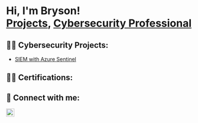 <h1>Hi, I'm Bryson! <br/><a href="https://github.com/RIWORZA">Projects</a>, <a href="https://www.linkedin.com/in/bryson-garcia-0478b114b/">Cybersecurity Professional</a></h1>

<h2>👨‍💻 Cybersecurity Projects:</h2>

- [SIEM with Azure Sentinel](https://github.com/RIWORZA/AzureSentinelSIEM)

<h2>👨‍💻 Certifications:</h2>

<h2> 🤳 Connect with me:</h2>

[<img align="left" alt="BrysonGarcia | LinkedIn" width="22px" src="https://cdn.jsdelivr.net/npm/simple-icons@v3/icons/linkedin.svg" />][linkedin]


[linkedin]: https://www.linkedin.com/in/bryson-garcia-0478b114b/

<!--
**joshmadakor1/joshmadakor1** is a ✨ _special_ ✨ repository because its `README.md` (this file) appears on your GitHub profile.

Here are some ideas to get you started:

- 🔭 I’m currently working on ...
- 🌱 I’m currently learning ...
- 👯 I’m looking to collaborate on ...
- 🤔 I’m looking for help with ...
- 💬 Ask me about ...
- 📫 How to reach me: ...
- 😄 Pronouns: ...
- ⚡ Fun fact: ...
-->

